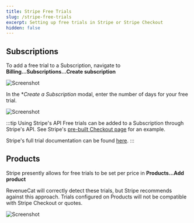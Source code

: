 ```yaml
---
title: Stripe Free Trials
slug: /stripe-free-trials
excerpt: Setting up free trials in Stripe or Stripe Checkout
hidden: false
---
```


## Subscriptions

To add a free trial to a Subscription, navigate to **Billing...Subscriptions...Create subscription**

![Screenshot](https://files.readme.io/2cb9959-Screenshot_2023-03-06_at_1.03.34_PM.png)

In the \*_Create a Subscription_ modal, enter the number of days for your free trial.

![Screenshot](https://files.readme.io/6c10157-Screenshot_2023-03-06_at_12.56.29_PM.png)

:::tip Using Stripe's API
Free trials can be added to a Subscription through Stripe's API. See Stripe's [pre-built Checkout page](https://stripe.com/docs/billing/quickstart#add-trial-toggle) for an example.

Stripe's full trial documentation can be found [here](https://stripe.com/docs/billing/subscriptions/trials).
:::

## Products

Stripe presently allows for free trials to be set per price in **Products...Add product**

RevenueCat will correctly detect these trials, but Stripe recommends against this approach. Trials configured on Products will not be compatible with Stripe Checkout or quotes.

![Screenshot](https://files.readme.io/4bf4ef3-Screenshot_2023-03-06_at_12.53.54_PM.png)
